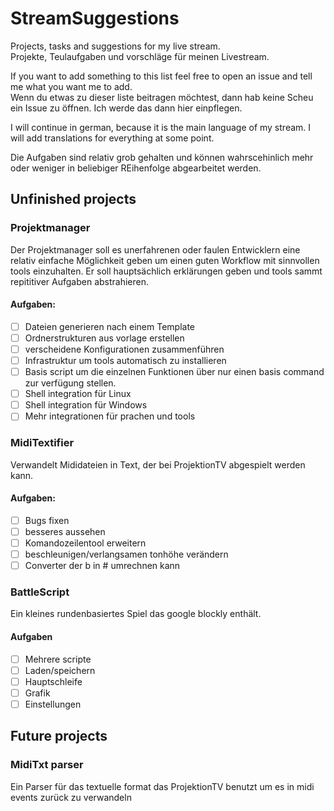 # StreamSuggestions
Projects, tasks and suggestions for my live stream.  
Projekte, Teulaufgaben und vorschläge für meinen Livestream.

If you want to add something to this list feel free to open an issue and tell me what you want me to add.  
Wenn du etwas zu dieser liste beitragen möchtest, dann hab keine Scheu ein Issue zu öffnen. Ich werde das dann hier einpflegen.

I will continue in german, because it is the main language of my stream. I will add translations for everything at some point.

Die Aufgaben sind relativ grob gehalten und können wahrscehinlich mehr oder weniger in beliebiger REihenfolge abgearbeitet werden.

## Unfinished projects

### Projektmanager

Der Projektmanager soll es unerfahrenen oder faulen Entwicklern eine relativ einfache Möglichkeit geben um einen guten Workflow mit sinnvollen tools einzuhalten. Er soll hauptsächlich erklärungen geben und tools sammt repititiver Aufgaben abstrahieren.

#### Aufgaben:

  - [ ] Dateien generieren nach einem Template
  - [ ] Ordnerstrukturen aus vorlage erstellen
  - [ ] verscheidene Konfigurationen zusammenführen
  - [ ] Infrastruktur um tools automatisch zu installieren
  - [ ] Basis script um die einzelnen Funktionen über nur einen basis command zur verfügung stellen.
  - [ ] Shell integration für Linux
  - [ ] Shell integration für Windows
  - [ ] Mehr integrationen für prachen und tools

### MidiTextifier

Verwandelt Mididateien in Text, der bei ProjektionTV abgespielt werden kann.

#### Aufgaben:

  - [ ] Bugs fixen
  - [ ] besseres aussehen
  - [ ] Komandozeilentool erweitern
  - [ ] beschleunigen/verlangsamen tonhöhe verändern
  - [ ] Converter der b in # umrechnen kann
  
### BattleScript

Ein kleines rundenbasiertes Spiel das google blockly enthält.

#### Aufgaben

  - [ ] Mehrere scripte
  - [ ] Laden/speichern
  - [ ] Hauptschleife
  - [ ] Grafik
  - [ ] Einstellungen

## Future projects

### MidiTxt parser

Ein Parser für das textuelle format das ProjektionTV benutzt um es in midi events zurück zu verwandeln
